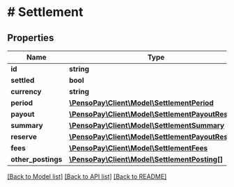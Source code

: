 # # Settlement

## Properties

Name | Type | Description | Notes
------------ | ------------- | ------------- | -------------
**id** | **string** |  | [optional]
**settled** | **bool** |  | [optional]
**currency** | **string** |  | [optional]
**period** | [**\PensoPay\Client\Model\SettlementPeriod**](SettlementPeriod.md) |  | [optional]
**payout** | [**\PensoPay\Client\Model\SettlementPayoutReserve**](SettlementPayoutReserve.md) |  | [optional]
**summary** | [**\PensoPay\Client\Model\SettlementSummary**](SettlementSummary.md) |  | [optional]
**reserve** | [**\PensoPay\Client\Model\SettlementPayoutReserve**](SettlementPayoutReserve.md) |  | [optional]
**fees** | [**\PensoPay\Client\Model\SettlementFees**](SettlementFees.md) |  | [optional]
**other_postings** | [**\PensoPay\Client\Model\SettlementPosting[]**](SettlementPosting.md) |  | [optional]

[[Back to Model list]](../../README.md#models) [[Back to API list]](../../README.md#endpoints) [[Back to README]](../../README.md)
